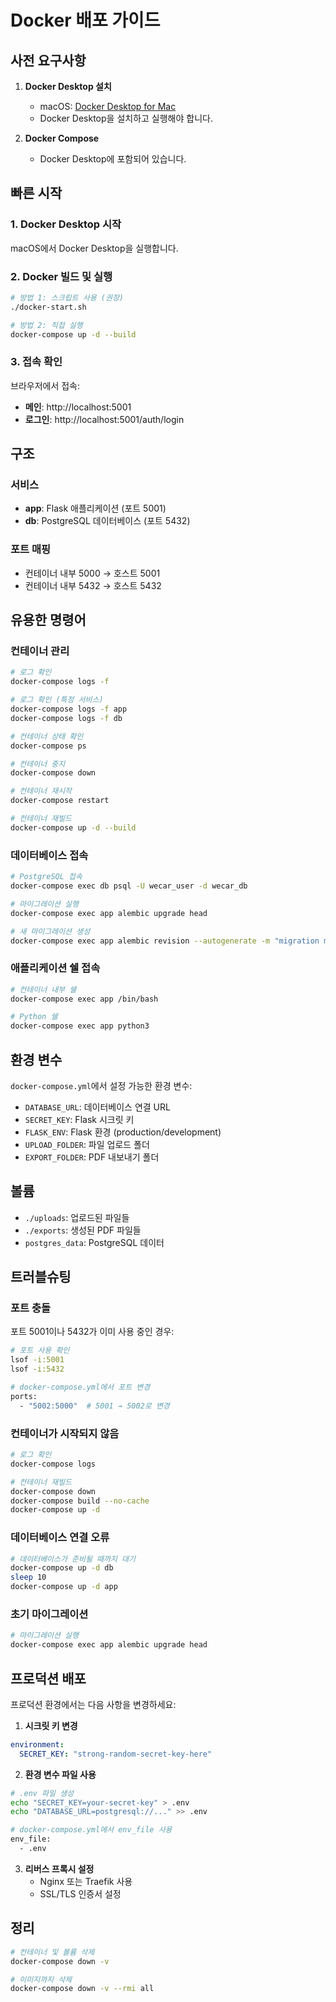 # Docker 배포 가이드

## 사전 요구사항

1. **Docker Desktop 설치**
   - macOS: [Docker Desktop for Mac](https://www.docker.com/products/docker-desktop)
   - Docker Desktop을 설치하고 실행해야 합니다.

2. **Docker Compose**
   - Docker Desktop에 포함되어 있습니다.

## 빠른 시작

### 1. Docker Desktop 시작
macOS에서 Docker Desktop을 실행합니다.

### 2. Docker 빌드 및 실행

```bash
# 방법 1: 스크립트 사용 (권장)
./docker-start.sh

# 방법 2: 직접 실행
docker-compose up -d --build
```

### 3. 접속 확인
브라우저에서 접속:
- **메인**: http://localhost:5001
- **로그인**: http://localhost:5001/auth/login

## 구조

### 서비스
- **app**: Flask 애플리케이션 (포트 5001)
- **db**: PostgreSQL 데이터베이스 (포트 5432)

### 포트 매핑
- 컨테이너 내부 5000 → 호스트 5001
- 컨테이너 내부 5432 → 호스트 5432

## 유용한 명령어

### 컨테이너 관리
```bash
# 로그 확인
docker-compose logs -f

# 로그 확인 (특정 서비스)
docker-compose logs -f app
docker-compose logs -f db

# 컨테이너 상태 확인
docker-compose ps

# 컨테이너 중지
docker-compose down

# 컨테이너 재시작
docker-compose restart

# 컨테이너 재빌드
docker-compose up -d --build
```

### 데이터베이스 접속
```bash
# PostgreSQL 접속
docker-compose exec db psql -U wecar_user -d wecar_db

# 마이그레이션 실행
docker-compose exec app alembic upgrade head

# 새 마이그레이션 생성
docker-compose exec app alembic revision --autogenerate -m "migration message"
```

### 애플리케이션 쉘 접속
```bash
# 컨테이너 내부 쉘
docker-compose exec app /bin/bash

# Python 쉘
docker-compose exec app python3
```

## 환경 변수

`docker-compose.yml`에서 설정 가능한 환경 변수:

- `DATABASE_URL`: 데이터베이스 연결 URL
- `SECRET_KEY`: Flask 시크릿 키
- `FLASK_ENV`: Flask 환경 (production/development)
- `UPLOAD_FOLDER`: 파일 업로드 폴더
- `EXPORT_FOLDER`: PDF 내보내기 폴더

## 볼륨

- `./uploads`: 업로드된 파일들
- `./exports`: 생성된 PDF 파일들
- `postgres_data`: PostgreSQL 데이터

## 트러블슈팅

### 포트 충돌
포트 5001이나 5432가 이미 사용 중인 경우:

```bash
# 포트 사용 확인
lsof -i:5001
lsof -i:5432

# docker-compose.yml에서 포트 변경
ports:
  - "5002:5000"  # 5001 → 5002로 변경
```

### 컨테이너가 시작되지 않음
```bash
# 로그 확인
docker-compose logs

# 컨테이너 재빌드
docker-compose down
docker-compose build --no-cache
docker-compose up -d
```

### 데이터베이스 연결 오류
```bash
# 데이터베이스가 준비될 때까지 대기
docker-compose up -d db
sleep 10
docker-compose up -d app
```

### 초기 마이그레이션
```bash
# 마이그레이션 실행
docker-compose exec app alembic upgrade head
```

## 프로덕션 배포

프로덕션 환경에서는 다음 사항을 변경하세요:

1. **시크릿 키 변경**
```yaml
environment:
  SECRET_KEY: "strong-random-secret-key-here"
```

2. **환경 변수 파일 사용**
```bash
# .env 파일 생성
echo "SECRET_KEY=your-secret-key" > .env
echo "DATABASE_URL=postgresql://..." >> .env

# docker-compose.yml에서 env_file 사용
env_file:
  - .env
```

3. **리버스 프록시 설정**
   - Nginx 또는 Traefik 사용
   - SSL/TLS 인증서 설정

## 정리

```bash
# 컨테이너 및 볼륨 삭제
docker-compose down -v

# 이미지까지 삭제
docker-compose down -v --rmi all
```


